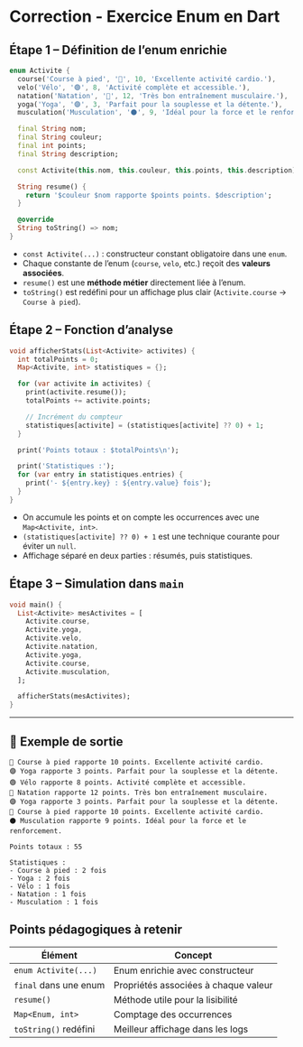 # Correction - Exercice Enum en Dart

## Étape 1 – Définition de l’enum enrichie

```dart
enum Activite {
  course('Course à pied', '🔴', 10, 'Excellente activité cardio.'),
  velo('Vélo', '🟢', 8, 'Activité complète et accessible.'),
  natation('Natation', '🔵', 12, 'Très bon entraînement musculaire.'),
  yoga('Yoga', '🟣', 3, 'Parfait pour la souplesse et la détente.'),
  musculation('Musculation', '⚫️', 9, 'Idéal pour la force et le renforcement.');

  final String nom;
  final String couleur;
  final int points;
  final String description;

  const Activite(this.nom, this.couleur, this.points, this.description);

  String resume() {
    return '$couleur $nom rapporte $points points. $description';
  }

  @override
  String toString() => nom;
}
```

* `const Activite(...)` : constructeur constant obligatoire dans une `enum`.
* Chaque constante de l’enum (`course`, `velo`, etc.) reçoit des **valeurs associées**.
* `resume()` est une **méthode métier** directement liée à l’enum.
* `toString()` est redéfini pour un affichage plus clair (`Activite.course` → `Course à pied`).


##  Étape 2 – Fonction d’analyse

```dart
void afficherStats(List<Activite> activites) {
  int totalPoints = 0;
  Map<Activite, int> statistiques = {};

  for (var activite in activites) {
    print(activite.resume());
    totalPoints += activite.points;

    // Incrément du compteur
    statistiques[activite] = (statistiques[activite] ?? 0) + 1;
  }

  print('Points totaux : $totalPoints\n');

  print('Statistiques :');
  for (var entry in statistiques.entries) {
    print('- ${entry.key} : ${entry.value} fois');
  }
}
```

* On accumule les points et on compte les occurrences avec une `Map<Activite, int>`.
* `(statistiques[activite] ?? 0) + 1` est une technique courante pour éviter un `null`.
* Affichage séparé en deux parties : résumés, puis statistiques.

## Étape 3 – Simulation dans `main`

```dart
void main() {
  List<Activite> mesActivites = [
    Activite.course,
    Activite.yoga,
    Activite.velo,
    Activite.natation,
    Activite.yoga,
    Activite.course,
    Activite.musculation,
  ];

  afficherStats(mesActivites);
}
```

---

## 🧪 Exemple de sortie

```
🔴 Course à pied rapporte 10 points. Excellente activité cardio.
🟣 Yoga rapporte 3 points. Parfait pour la souplesse et la détente.
🟢 Vélo rapporte 8 points. Activité complète et accessible.
🔵 Natation rapporte 12 points. Très bon entraînement musculaire.
🟣 Yoga rapporte 3 points. Parfait pour la souplesse et la détente.
🔴 Course à pied rapporte 10 points. Excellente activité cardio.
⚫️ Musculation rapporte 9 points. Idéal pour la force et le renforcement.

Points totaux : 55

Statistiques :
- Course à pied : 2 fois  
- Yoga : 2 fois  
- Vélo : 1 fois  
- Natation : 1 fois  
- Musculation : 1 fois
```


## Points pédagogiques à retenir

| Élément               | Concept                              |
| --------------------- | ------------------------------------ |
| `enum Activite(...)`  | Enum enrichie avec constructeur      |
| `final` dans une enum | Propriétés associées à chaque valeur |
| `resume()`            | Méthode utile pour la lisibilité     |
| `Map<Enum, int>`      | Comptage des occurrences             |
| `toString()` redéfini | Meilleur affichage dans les logs     |

